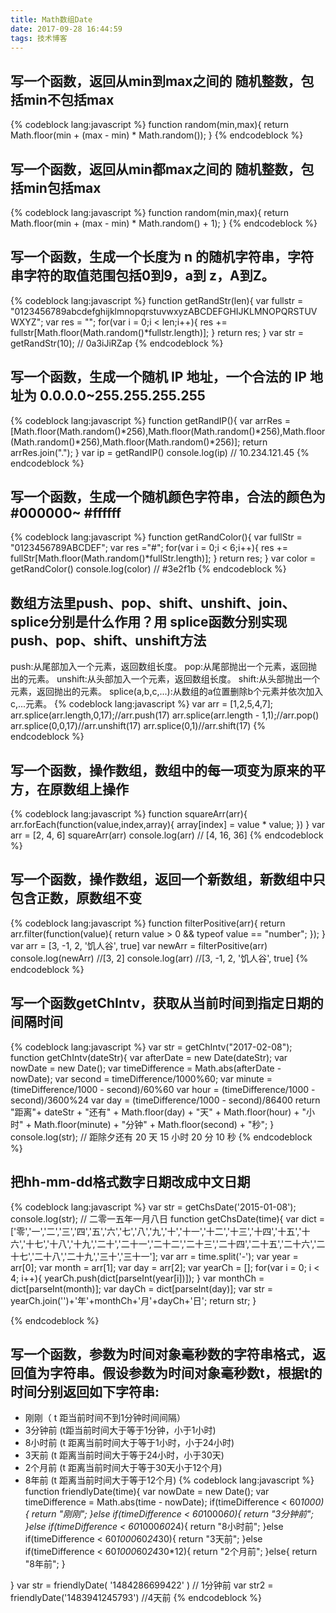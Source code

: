 ```yaml
---
title: Math数组Date
date: 2017-09-28 16:44:59
tags: 技术博客
---
```

## 写一个函数，返回从min到max之间的 随机整数，包括min不包括max 
{% codeblock lang:javascript %}
function random(min,max){
	return Math.floor(min + (max - min) * Math.random());
}
{% endcodeblock %}
## 写一个函数，返回从min都max之间的 随机整数，包括min包括max 
{% codeblock lang:javascript %}
function random(min,max){
	return Math.floor(min + (max - min) * Math.random() + 1);
}
{% endcodeblock %}
## 写一个函数，生成一个长度为 n 的随机字符串，字符串字符的取值范围包括0到9，a到 z，A到Z。
{% codeblock lang:javascript %}
function getRandStr(len){
  var fullstr = "0123456789abcdefghijklmnopqrstuvwxyzABCDEFGHIJKLMNOPQRSTUVWXYZ";
  var res = "";
  for(var i = 0;i < len;i++){
    res += fullstr[Math.floor(Math.random()*fullstr.length)];
  }
  return res;
}
var str = getRandStr(10); // 0a3iJiRZap
{% endcodeblock %}
## 写一个函数，生成一个随机 IP 地址，一个合法的 IP 地址为 0.0.0.0~255.255.255.255
{% codeblock lang:javascript %}
function getRandIP(){
  var arrRes = [Math.floor(Math.random()*256),Math.floor(Math.random()*256),Math.floor(Math.random()*256),Math.floor(Math.random()*256)];
  return arrRes.join(".");
}
var ip = getRandIP()
console.log(ip) // 10.234.121.45
{% endcodeblock %}
## 写一个函数，生成一个随机颜色字符串，合法的颜色为#000000~ #ffffff
{% codeblock lang:javascript %}
function getRandColor(){
	var fullStr = "0123456789ABCDEF";
	var res ="#";
	 for(var i = 0;i < 6;i++){
    res += fullStr[Math.floor(Math.random()*fullStr.length)];
    }
    return res;
}
var color = getRandColor()
console.log(color)   // #3e2f1b
{% endcodeblock %}
## 数组方法里push、pop、shift、unshift、join、splice分别是什么作用？用 splice函数分别实现push、pop、shift、unshift方法
push:从尾部加入一个元素，返回数组长度。
pop:从尾部抛出一个元素，返回抛出的元素。
unshift:从头部加入一个元素，返回数组长度。
shift:从头部抛出一个元素，返回抛出的元素。
splice(a,b,c,...):从数组的a位置删除b个元素并依次加入c,...元素。
{% codeblock lang:javascript %}
var arr = [1,2,5,4,7];
arr.splice(arr.length,0,17);//arr.push(17)
arr.splice(arr.length - 1,1);//arr.pop()
arr.splice(0,0,17)//arr.unshift(17)
arr.splice(0,1)//arr.shift(17)
{% endcodeblock %}
## 写一个函数，操作数组，数组中的每一项变为原来的平方，在原数组上操作
{% codeblock lang:javascript %}
function squareArr(arr){
  arr.forEach(function(value,index,array){
    array[index] = value * value;
  })
}
var arr = [2, 4, 6]
squareArr(arr)
console.log(arr) // [4, 16, 36]
{% endcodeblock %}
## 写一个函数，操作数组，返回一个新数组，新数组中只包含正数，原数组不变
{% codeblock lang:javascript %}
function filterPositive(arr){
  return arr.filter(function(value){
    return value > 0 && typeof value == "number";
  });
}
var arr = [3, -1,  2,  '饥人谷', true]
var newArr = filterPositive(arr)
console.log(newArr) //[3, 2]
console.log(arr) //[3, -1,  2,  '饥人谷', true]
{% endcodeblock %}
##  写一个函数getChIntv，获取从当前时间到指定日期的间隔时间
{% codeblock lang:javascript %}
var str = getChIntv("2017-02-08");
function getChIntv(dateStr){
	var afterDate = new Date(dateStr);
	var nowDate = new Date();
	var timeDifference = Math.abs(afterDate - nowDate);
	var second = timeDifference/1000%60;
	var minute = (timeDifference/1000 - second)/60%60
	var hour = (timeDifference/1000 - second)/3600%24
	var day = (timeDifference/1000 - second)/86400
	return "距离"+ dateStr + "还有" + Math.floor(day) + "天" + Math.floor(hour) + "小时" + Math.floor(minute) + "分钟" + Math.floor(second) + "秒";
}
console.log(str);  // 距除夕还有 20 天 15 小时 20 分 10 秒
{% endcodeblock %}
## 把hh-mm-dd格式数字日期改成中文日期
{% codeblock lang:javascript %}
var str = getChsDate('2015-01-08');
console.log(str);  // 二零一五年一月八日
function getChsDate(time){
    var dict = ['零','一','二','三','四','五','六','七','八','九','十','十一','十二','十三','十四','十五','十六','十七','十八','十九','二十','二十一','二十二','二十三','二十四','二十五','二十六','二十七','二十八','二十九','三十','三十一'];
    var arr = time.split('-');
    var year = arr[0];
    var month = arr[1];
    var day = arr[2];
    var yearCh = [];
    for(var i = 0; i < 4; i++){
       yearCh.push(dict[parseInt(year[i])]);
    }
    var monthCh = dict[parseInt(month)];
    var dayCh = dict[parseInt(day)];
    var str = yearCh.join('')+'年'+monthCh+'月'+dayCh+'日';
    return str;
}

{% endcodeblock %}
## 写一个函数，参数为时间对象毫秒数的字符串格式，返回值为字符串。假设参数为时间对象毫秒数t，根据t的时间分别返回如下字符串:

* 刚刚（ t 距当前时间不到1分钟时间间隔）
* 3分钟前 (t距当前时间大于等于1分钟，小于1小时)
* 8小时前 (t 距离当前时间大于等于1小时，小于24小时)
* 3天前 (t 距离当前时间大于等于24小时，小于30天)
* 2个月前 (t 距离当前时间大于等于30天小于12个月)
* 8年前 (t 距离当前时间大于等于12个月)
{% codeblock lang:javascript %}
function friendlyDate(time){
	var nowDate = new Date();
	var timeDifference = Math.abs(time - nowDate);
	if(timeDifference < 60*1000){
        return "刚刚";
	}else if(timeDifference < 60*1000*60){
        return "3分钟前";
	}else if(timeDifference < 60*1000*60*24){
	    return "8小时前";
	}else if(timeDifference < 60*1000*60*24*30){
	    return "3天前";
	}else if(timeDifference < 60*1000*60*24*30*12){
	    return "2个月前";
	}else{
	    return "8年前";
	}

}
var str = friendlyDate( '1484286699422' ) //  1分钟前
var str2 = friendlyDate('1483941245793') //4天前
{% endcodeblock %}
 